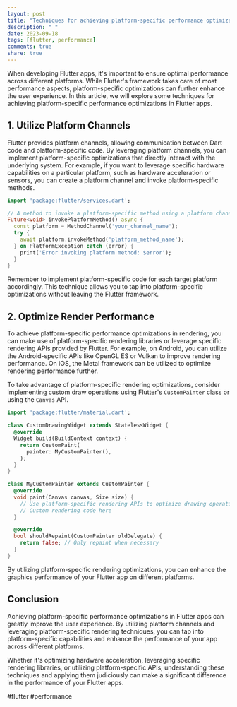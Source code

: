 ```yaml
---
layout: post
title: "Techniques for achieving platform-specific performance optimizations in Flutter apps."
description: " "
date: 2023-09-18
tags: [flutter, performance]
comments: true
share: true
---
```


When developing Flutter apps, it's important to ensure optimal performance across different platforms. While Flutter's framework takes care of most performance aspects, platform-specific optimizations can further enhance the user experience. In this article, we will explore some techniques for achieving platform-specific performance optimizations in Flutter apps.

## 1. Utilize Platform Channels

Flutter provides platform channels, allowing communication between Dart code and platform-specific code. By leveraging platform channels, you can implement platform-specific optimizations that directly interact with the underlying system. For example, if you want to leverage specific hardware capabilities on a particular platform, such as hardware acceleration or sensors, you can create a platform channel and invoke platform-specific methods.

```dart
import 'package:flutter/services.dart';

// A method to invoke a platform-specific method using a platform channel
Future<void> invokePlatformMethod() async {
  const platform = MethodChannel('your_channel_name');
  try {
    await platform.invokeMethod('platform_method_name');
  } on PlatformException catch (error) {
    print('Error invoking platform method: $error');
  }
}
```

Remember to implement platform-specific code for each target platform accordingly. This technique allows you to tap into platform-specific optimizations without leaving the Flutter framework.

## 2. Optimize Render Performance

To achieve platform-specific performance optimizations in rendering, you can make use of platform-specific rendering libraries or leverage specific rendering APIs provided by Flutter. For example, on Android, you can utilize the Android-specific APIs like OpenGL ES or Vulkan to improve rendering performance. On iOS, the Metal framework can be utilized to optimize rendering performance further.

To take advantage of platform-specific rendering optimizations, consider implementing custom draw operations using Flutter's `CustomPainter` class or using the `Canvas` API.

```dart
import 'package:flutter/material.dart';

class CustomDrawingWidget extends StatelessWidget {
  @override
  Widget build(BuildContext context) {
    return CustomPaint(
      painter: MyCustomPainter(),
    );
  }
}

class MyCustomPainter extends CustomPainter {
  @override
  void paint(Canvas canvas, Size size) {
    // Use platform-specific rendering APIs to optimize drawing operations
    // Custom rendering code here
  }

  @override
  bool shouldRepaint(CustomPainter oldDelegate) {
    return false; // Only repaint when necessary
  }
}
```

By utilizing platform-specific rendering optimizations, you can enhance the graphics performance of your Flutter app on different platforms.

## Conclusion

Achieving platform-specific performance optimizations in Flutter apps can greatly improve the user experience. By utilizing platform channels and leveraging platform-specific rendering techniques, you can tap into platform-specific capabilities and enhance the performance of your app across different platforms.

Whether it's optimizing hardware acceleration, leveraging specific rendering libraries, or utilizing platform-specific APIs, understanding these techniques and applying them judiciously can make a significant difference in the performance of your Flutter apps.

#flutter #performance